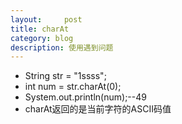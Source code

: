 ```yaml
---
layout:     post
title: charAt
category: blog
description: 使用遇到问题
---
```



* String str = "1ssss";
* int num = str.charAt(0);
* System.out.println(num);--49
* charAt返回的是当前字符的ASCII码值
